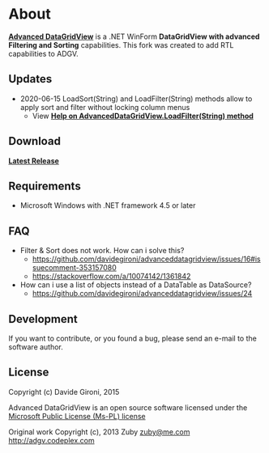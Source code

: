 About
===

**[Advanced DataGridView](https://github.com/davidegironi/advanceddatagridview)** is a .NET WinForm **DataGridView with advanced Filtering and Sorting** capabilities. 
This fork was created to add RTL capabilities to ADGV.

## Updates
* 2020-06-15 LoadSort(String) and LoadFilter(String) methods allow to apply sort and filter without locking column menus
  * View **[Help on AdvancedDataGridView.LoadFilter(String) method](https://github.com/VeberGalil/advanceddatagridview/blob/master/LoadFilterHelp.htm)**

## Download

**[Latest Release](../../releases/latest)**

## Requirements

* Microsoft Windows with .NET framework 4.5 or later

## FAQ

* Filter & Sort does not work. How can i solve this?
  * https://github.com/davidegironi/advanceddatagridview/issues/16#issuecomment-353157080
  * https://stackoverflow.com/a/10074142/1361842
* How can i use a list of objects instead of a DataTable as DataSource?
  * https://github.com/davidegironi/advanceddatagridview/issues/24

## Development

If you want to contribute, or you found a bug, please send an e-mail to the software author.

## License

Copyright (c) Davide Gironi, 2015

Advanced DataGridView is an open source software licensed under the [Microsoft Public License (Ms-PL) license](http://opensource.org/licenses/MS-PL)

Original work Copyright (c), 2013 Zuby <zuby@me.com> http://adgv.codeplex.com
